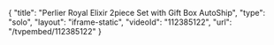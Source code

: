 {
    "title": "Perlier Royal Elixir 2piece Set with Gift Box AutoShip",
    "type": "solo",
    "layout": "iframe-static",
    "videoId": "112385122",
    "url": "\/tvpembed\/112385122"
}